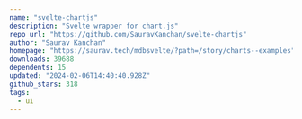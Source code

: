 ```yaml
---
name: "svelte-chartjs"
description: "Svelte wrapper for chart.js"
repo_url: "https://github.com/SauravKanchan/svelte-chartjs"
author: "Saurav Kanchan"
homepage: "https://saurav.tech/mdbsvelte/?path=/story/charts--examples"
downloads: 39688
dependents: 15
updated: "2024-02-06T14:40:40.928Z"
github_stars: 318
tags: 
  - ui
---
```

